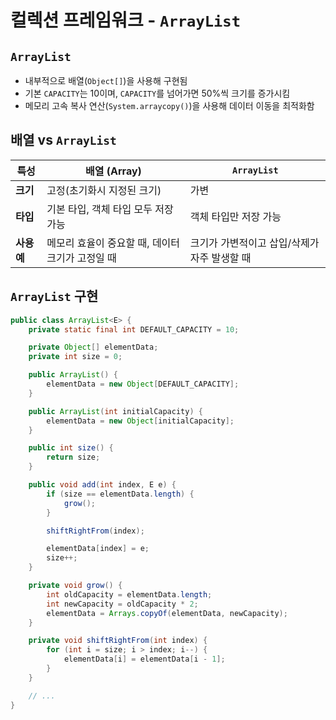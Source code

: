 # 컬렉션 프레임워크 - `ArrayList`

## `ArrayList`
- 내부적으로 배열(`Object[]`)을 사용해 구현됨
- 기본 `CAPACITY`는 10이며, `CAPACITY`를 넘어가면 50%씩 크기를 증가시킴
- 메모리 고속 복사 연산(`System.arraycopy()`)을 사용해 데이터 이동을 최적화함

## 배열 vs `ArrayList`
| **특성**   | **배열 (Array)**               | **`ArrayList`**             |
|----------|------------------------------|---------------------------|
| **크기**   | 고정(초기화시 지정된 크기)              | 가변                        |
| **타입**   | 기본 타입, 객체 타입 모두 저장 가능        | 객체 타입만 저장 가능              |
| **사용 예** | 메모리 효율이 중요할 때, 데이터 크기가 고정일 때 | 크기가 가변적이고 삽입/삭제가 자주 발생할 때 |

## `ArrayList` 구현
```java
public class ArrayList<E> {
    private static final int DEFAULT_CAPACITY = 10;

    private Object[] elementData;
    private int size = 0;

    public ArrayList() {
        elementData = new Object[DEFAULT_CAPACITY];
    }

    public ArrayList(int initialCapacity) {
        elementData = new Object[initialCapacity];
    }

    public int size() {
        return size;
    }

    public void add(int index, E e) {
        if (size == elementData.length) {
            grow();
        }

        shiftRightFrom(index);

        elementData[index] = e;
        size++;
    }

    private void grow() {
        int oldCapacity = elementData.length;
        int newCapacity = oldCapacity * 2;
        elementData = Arrays.copyOf(elementData, newCapacity);
    }

    private void shiftRightFrom(int index) {
        for (int i = size; i > index; i--) {
            elementData[i] = elementData[i - 1];
        }
    }

    // ...
}
```